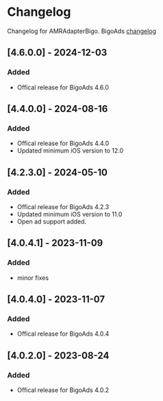 # Changelog

Changelog for AMRAdapterBigo. 
BigoAds [changelog](https://www.bigossp.com/guide/sdk/ios/version)

## [4.6.0.0] - 2024-12-03
### Added
- Offical release for BigoAds 4.6.0

## [4.4.0.0] - 2024-08-16
### Added
- Offical release for BigoAds 4.4.0
- Updated minimum iOS version to 12.0

## [4.2.3.0] - 2024-05-10
### Added
- Offical release for BigoAds 4.2.3
- Updated minimum iOS version to 11.0
- Open ad support added.

## [4.0.4.1] - 2023-11-09
### Added
- minor fixes

## [4.0.4.0] - 2023-11-07
### Added
- Offical release for BigoAds 4.0.4

## [4.0.2.0] - 2023-08-24
### Added
- Offical release for BigoAds 4.0.2
